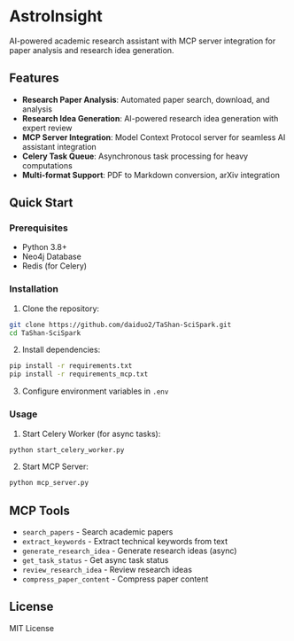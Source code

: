 # AstroInsight

AI-powered academic research assistant with MCP server integration for paper analysis and research idea generation.

## Features

- **Research Paper Analysis**: Automated paper search, download, and analysis
- **Research Idea Generation**: AI-powered research idea generation with expert review
- **MCP Server Integration**: Model Context Protocol server for seamless AI assistant integration
- **Celery Task Queue**: Asynchronous task processing for heavy computations
- **Multi-format Support**: PDF to Markdown conversion, arXiv integration

## Quick Start

### Prerequisites

- Python 3.8+
- Neo4j Database
- Redis (for Celery)

### Installation

1. Clone the repository:
```bash
git clone https://github.com/daiduo2/TaShan-SciSpark.git
cd TaShan-SciSpark
```

2. Install dependencies:
```bash
pip install -r requirements.txt
pip install -r requirements_mcp.txt
```

3. Configure environment variables in `.env`

### Usage

1. Start Celery Worker (for async tasks):
```bash
python start_celery_worker.py
```

2. Start MCP Server:
```bash
python mcp_server.py
```

## MCP Tools

- `search_papers` - Search academic papers
- `extract_keywords` - Extract technical keywords from text
- `generate_research_idea` - Generate research ideas (async)
- `get_task_status` - Get async task status
- `review_research_idea` - Review research ideas
- `compress_paper_content` - Compress paper content

## License

MIT License